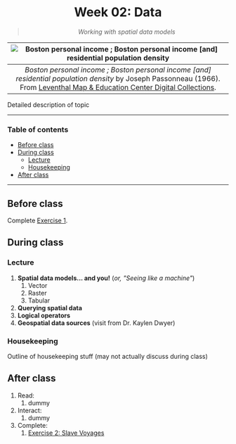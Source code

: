 <center>

# Week 02: Data <!-- omit in toc -->

>*Working with spatial data models*

|![Boston personal income ; Boston personal income \[and\] residential population density](https://iiif.digitalcommonwealth.org/iiif/2/commonwealth:fn107c409/866,116,10489,5244/1200,/0/default.jpg)
|:-:
|*Boston personal income ; Boston personal income \[and\] residential population density* by Joseph Passonneau (1966). From [Leventhal Map & Education Center Digital Collections](https://collections.leventhalmap.org/search/commonwealth:x633f952x).

</center>

Detailed description of topic

---
### Table of contents <!-- omit in toc -->
- [Before class](#before-class)
- [During class](#during-class)
  - [Lecture](#lecture)
  - [Housekeeping](#housekeeping)
- [After class](#after-class)
---

## Before class

Complete [Exercise 1](/week/01_intro/exercises/exercise1_basics-india.md).

## During class

### Lecture

1. **Spatial data models... and you!** (*or, "Seeing like a machine"*)
   1. Vector
   2. Raster
   3. Tabular
2. **Querying spatial data**
3. **Logical operators**
4. **Geospatial data sources** (visit from Dr. Kaylen Dwyer)

### Housekeeping

Outline of housekeeping stuff (may not actually discuss during class)

## After class

1. Read:
   1. dummy
2. Interact:
   1. dummy
3. Complete:
   1. [Exercise 2: Slave Voyages](/week/02_data/exercises/)